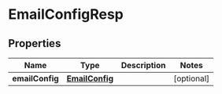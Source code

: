 # EmailConfigResp

## Properties
Name | Type | Description | Notes
------------ | ------------- | ------------- | -------------
**emailConfig** | [**EmailConfig**](EmailConfig.md) |  |  [optional]
